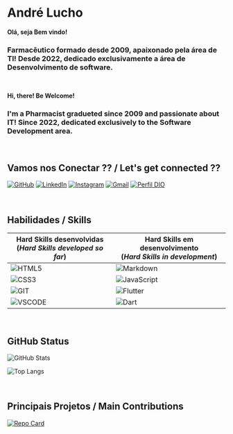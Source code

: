 
# **André Lucho**

**Olá, seja Bem vindo!**

### Farmacêutico formado desde 2009, apaixonado pela área de TI! Desde 2022, dedicado exclusivamente a área de Desenvolvimento de software.

<br>

**Hi, there! Be Welcome!**

### I'm a Pharmacist gradueted since 2009 and passionate about IT! Since 2022, dedicated exclusively to the Software Development area.

<br>

## **Vamos nos Conectar ??** / **Let's get connected ??**

[![GitHub](https://img.shields.io/badge/GitHub-000?style=for-the-badge&logo=github&logoColor=30A3DC)](https://github.com/Andre-Lucho)
[![LinkedIn](https://img.shields.io/badge/LinkedIn-000?style=for-the-badge&logo=linkedin&logoColor=0A66C2)](https://www.linkedin.com/in/SEUUSERNAME/)
[![Instagram](https://img.shields.io/badge/Instagram-000?style=for-the-badge&logo=instagram)](https://www.instagram.com/andre_tlucho/)
[![Gmail](https://img.shields.io/badge/-Gmail-000?style=for-the-badge&logo=gmail&logoColor=gmail)](mailto:andretlucho@gmail.com)
[![Perfil DIO](https://img.shields.io/badge/-DIO%20Profile-000?style=for-the-badge&logo=d&logoColor=0E76A8)](https://web.dio.me/users/andretlucho)

<br>

## **Habilidades** / **Skills**


|**Hard Skills desenvolvidas** <br> (_**Hard Skills developed so far**_)|**Hard Skills em desenvolvimento** <br> (_**Hard Skills in development**_)|
|---------------|------------|
|![HTML5](https://img.shields.io/badge/HTML5-000?style=for-the-badge&logo=html5)|![Markdown](https://img.shields.io/badge/Markdown-000?style=for-the-badge&logo=markdown)
![CSS3](https://img.shields.io/badge/CSS3-000?style=for-the-badge&logo=css3&logoColor=264CE4)|![JavaScript](https://img.shields.io/badge/JavaScript-000?style=for-the-badge&logo=javascript)
![GIT](https://img.shields.io/badge/git-000?style=for-the-badge&logo=git)|![Flutter](https://img.shields.io/badge/flutter-000?style=for-the-badge&logo=flutter&logoColor=02569B)
![VSCODE](https://img.shields.io/badge/vscode-000?style=for-the-badge&logo=visualstudiocode&logoColor=007ACC)|![Dart](https://img.shields.io/badge/dart-000?style=for-the-badge&logo=dart&logoColor=0175C2)

<br>

## **GitHub Status**

![GitHub Stats](https://github-readme-stats.vercel.app/api?username=andre-lucho&&theme=radical&include_all_commits=true&show_icons=true)

![Top Langs](https://github-readme-stats-git-masterrstaa-rickstaa.vercel.app/api/top-langs/?username=SEUUSERNAME&layout=compact&bg_color=000&border_color=30A3DC&title_color=E94D5F&text_color=FFF)

<br>


## **Principais Projetos** / **Main Contributions** 

[![Repo Card](https://github-readme-stats.vercel.app/api/pin/?username=andre-lucho&repo=dio-lab-open-source&bg_color=000&border_color=30A3DC&show_icons=true&icon_color=30A3DC&title_color=E94D5F&text_color=FFF)](https://github.com/andre-lucho/dio-lab-open-source)
